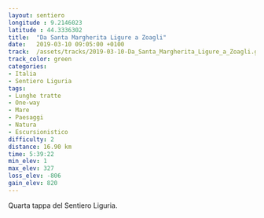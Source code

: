 ```yaml
---
layout: sentiero
longitude : 9.2146023
latitude : 44.3336302
title:  "Da Santa Margherita Ligure a Zoagli"
date:   2019-03-10 09:05:00 +0100
track:  /assets/tracks/2019-03-10-Da_Santa_Margherita_Ligure_a_Zoagli.gpx
track_color: green
categories:
- Italia
- Sentiero Liguria
tags:
- Lunghe tratte
- One-way
- Mare
- Paesaggi
- Natura
- Escursionistico
difficulty: 2
distance: 16.90 km
time: 5:39:22
min_elev: 1
max_elev: 327
loss_elev: -806
gain_elev: 820
---
```


Quarta tappa del Sentiero Liguria.
